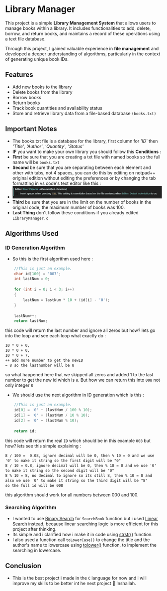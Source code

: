# Library Manager

This project is a simple **Library Management System** that allows users to manage books within a library. It includes functionalities to add, delete, borrow, and return books, and maintains a record of these operations using a text file database.

Through this project, I gained valuable experience in **file management** and developed a deeper understanding of algorithms, particularly in the context of generating unique book IDs.

## Features

- Add new books to the library
- Delete books from the library
- Borrow books
- Return books
- Track book quantities and availability status
- Store and retrieve library data from a file-based database `(books.txt)`

## Important Notes

- The books.txt file is a database for the library, first column for _'ID'_ then _'Title'_, _'Author'_, _'Quantity'_, _'Status'_
- **IF** you want to make your own library you should follow this **Conditions** :
- **First** be sure that you are creating a txt file with named books so the full name will be `books.txt`
- **Second** be sure that you are separating between each element and other with tabs, not 4 spaces, you can do this by editing on notpad++ original edition without editing the preferences or by changing the tab formatting in vs code's text editor like this :
- ![alt text](Images//image.png)
- **Third** be sure that you are in the limit on the number of books in the original code, the maximum number of books was 100.
- **Last Thing** don't follow these conditions if you already edited `LibraryManager.c`

## Algorithms Used

### ID Generation Algorithm

- So this is the first algorithm used here :

```c
	//This is just an example.
 	char id[100] = "007";
    int lastNum = 0;

    for (int i = 0; i < 3; i++)
    {
        lastNum = lastNum * 10 + (id[i] - '0');
    }

    lastNum++;
	return lastNum;
```

this code will return the last number and ignore all zeros but how? lets go into the loop and see each loop what exactly do :

```
10 * 0 + 0,
10 * 0 + 0,
10 * 0 + 7,
++ add more number to get the newID
= 8 so the lastnumber will be 8
```

so what happened here that we skipped all zeros and added 1 to the last number to get the new id which is `8`. But how we can return this into `008` not only integer `8`

- We should use the next algorithm in ID generation which is this :

```c
	//This is just an example.
 	id[0] = '0' + (lastNum / 100 % 10);
    id[1] = '0' + (lastNum / 10 % 10);
    id[2] = '0' + (lastNum % 10);

    return id;
```

this code will return the real `ID` which should be in this example `008` but how? lets see this simple explaining :

```
8 / 100 =  0.08, ignore decimal will be 0, then % 10 = 0 and we use '0' to make it string so the first digit will be "0"
8 / 10 = 0.8, ignore decimal will be 0, then % 10 = 0 and we use '0' to make it string so the second digit will be "0"
8 % 10 = 8, no decimal to ignore so its still 8, then % 10 = 8 and also we use '0' to make it string so the third digit will be "8"
so the full id will be 008
```

this algorithm should work for all numbers between 000 and 100.

### Searching Algorithm

- I wanted to use [Binary Search](https://www.geeksforgeeks.org/binary-search/) for `SearchBook` function but i used [Linear Search](https://www.geeksforgeeks.org/linear-search/) instead, because linear searching logic is more efficient for this project after thinking.
- Its simple and i clarified how i make it in code using [strstr()](https://www.geeksforgeeks.org/strstr-in-ccpp/) function.
- I also used a function call `toLowerCase()` to change the title and the author's name to lowercase using [tolower()](https://www.geeksforgeeks.org/tolower-function-in-c/) function, to implement the searching in lowercase.

## Conclusion

- This is the best project i made in the `C` language for now and i will improve my skills to be better int he next project 💪 Inshallah.
